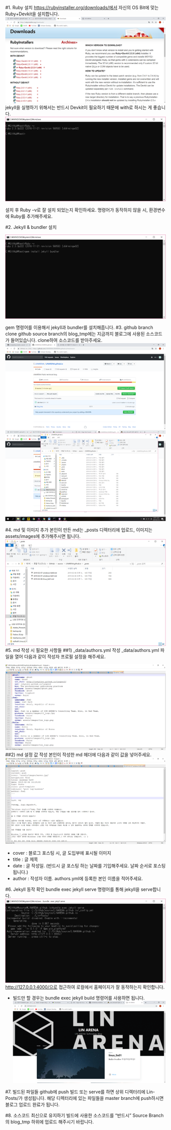 #1. Ruby 설치
https://rubyinstaller.org/downloads/에서 자신의 OS Bit에 맞는 Ruby+Devkit을 설치합니다.
![home page](https://raw.githubusercontent.com/LINARENA/LINARENA.github.io/source/assets/images/guide_1.png)
jekyll을 실행하기 위해서는 반드시 Devkit이 필요하기 때문에 with로 하시는 게 좋습니다.
![home page](https://raw.githubusercontent.com/LINARENA/LINARENA.github.io/source/assets/images/guide_2.png)


설치 후 Ruby –v로 잘 설치 되었는지 확인하세요. 명령어가 동작하지 않을 시, 환경변수에 Ruby를 추가해주세요.


#2. Jekyll & bundler 설치


![home page](https://raw.githubusercontent.com/LINARENA/LINARENA.github.io/source/assets/images/guide_3.png)

gem 명령어를 이용해서 jekyll과 bundler를 설치해줍니다.
#3. github branch clone
github source branch의 blog_tmp에는 지금까지 블로그에 사용된 소스코드가 들어있습니다. clone하여 소스코드를 받아주세요.
![home page](https://raw.githubusercontent.com/LINARENA/LINARENA.github.io/source/assets/images/guide_4.png)
![home page](https://raw.githubusercontent.com/LINARENA/LINARENA.github.io/source/assets/images/guide_5.png)

#4. md 및 이미지 추가
본인이 만든 md는 _posts 디렉터리에 업로드, 이미지는 assets/images에 추가해주시면 됩니다.
![home page](https://raw.githubusercontent.com/LINARENA/LINARENA.github.io/source/assets/images/guide_6.png)
#5. md 작성 시 필요한 사항들
##1) _data/authors.yml 작성
_data/authors.yml 파일을 열어 다음과 같이 작성자 프로필 설정을 해주세요.

![home page](https://raw.githubusercontent.com/LINARENA/LINARENA.github.io/source/assets/images/guide_7.png)
##2) md 설정 값 작성
본인이 작성한 md 헤더에 다음과 같이 값을 넣어주세요.
![home page](https://raw.githubusercontent.com/LINARENA/LINARENA.github.io/source/assets/images/guide_8.png)
- cover : 블로그 포스팅 시, 글 도입부에 표시될 이미지
- title : 글 제목
- date : 글 작성일. (반드시 글 포스팅 하는 날짜를 기입해주세요. 날짜 순서로 포스팅됩니다.)
- author : 작성자 이름. authors.yml에 등록한 본인 이름을 적어주세요.


#6. Jekyll 동작 확인
bundle exec jekyll serve 명령어를 통해 jekyll을 serve합니다.
![home page](https://raw.githubusercontent.com/LINARENA/LINARENA.github.io/source/assets/images/guide_9.png)
http://127.0.0.1:4000/으로 접근하여 로컬에서 홈페이지가 잘 동작하는지 확인합니다.
* 빌드만 할 경우는 bundle exec jekyll build 명령어를 사용하면 됩니다.
![home page](https://raw.githubusercontent.com/LINARENA/LINARENA.github.io/source/assets/images/guide_10.png)

#7. 빌드된 파일들 github에 push
빌드 또는 serve를 하면 상위 디렉터리에 Lin-Posts/가 생성됩니다. 해당 디렉터리에 있는 파일들을 master branch에 push하시면 블로그 업로드 완료가 됩니다.

#8. 소스코드 최신으로 유지하기
빌드에 사용한 소스코드를 “반드시” Source Branch의 blog_tmp 하위에 업로드 해주시기 바랍니다.
